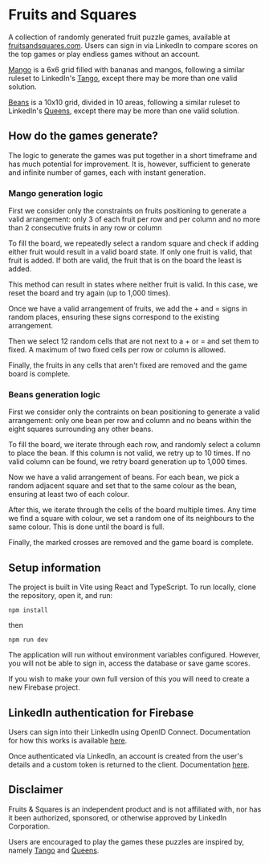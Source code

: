 # Fruits and Squares

A collection of randomly generated fruit puzzle games, available at [fruitsandsquares.com](https://fruitsandsquares.com/). Users can sign in via LinkedIn to compare scores on the top games or play endless games without an account.

[Mango](https://fruitsandsquares.com/mango/new) is a 6x6 grid filled with bananas and mangos, following a similar ruleset to LinkedIn's [Tango](https://www.linkedin.com/showcase/tango-game/), except there may be more than one valid solution.

[Beans](https://fruitsandsquares.com/beans/new) is a 10x10 grid, divided in 10 areas, following a similar ruleset to LinkedIn's [Queens](https://www.linkedin.com/showcase/queens-game/), except there may be more than one valid solution.

## How do the games generate?

The logic to generate the games was put together in a short timeframe and has much potential for improvement. It is, however, sufficient to generate and infinite number of games, each with instant generation.

### Mango generation logic

First we consider only the constraints on fruits positioning to generate a valid arrangement: only 3 of each fruit per row and per column and no more than 2 consecutive fruits in any row or column

To fill the board, we repeatedly select a random square and check if adding either fruit would result in a valid board state. If only one fruit is valid, that fruit is added. If both are valid, the fruit that is on the board the least is added.

This method can result in states where neither fruit is valid. In this case, we reset the board and try again (up to 1,000 times).

Once we have a valid arrangement of fruits, we add the + and = signs in random places, ensuring these signs correspond to the existing arrangement.

Then we select 12 random cells that are not next to a + or = and set them to fixed. A maximum of two fixed cells per row or column is allowed.

Finally, the fruits in any cells that aren't fixed are removed and the game board is complete.

### Beans generation logic

First we consider only the contraints on bean positioning to generate a valid arrangement:
only one bean per row and column and no beans within the eight squares surrounding any other beans.

To fill the board, we iterate through each row, and randomly select a column to place the bean. If this column is not valid, we retry up to 10 times. If no valid column can be found, we retry board generation up to 1,000 times.

Now we have a valid arrangement of beans. For each bean, we pick a random adjacent square and set that to the same colour as the bean, ensuring at least two of each colour.

After this, we iterate through the cells of the board multiple times. Any time we find a square with colour, we set a random one of its neighbours to the same colour. This is done until the board is full.

Finally, the marked crosses are removed and the game board is complete.

## Setup information

The project is built in Vite using React and TypeScript. To run locally, clone the repository, open it, and run:

```
npm install
```

then

```
npm run dev
```

The application will run without environment variables configured. However, you will not be able to sign in, access the database or save game scores.

If you wish to make your own full version of this you will need to create a new Firebase project.

## LinkedIn authentication for Firebase

Users can sign into their LinkedIn using OpenID Connect. Documentation for how this works is available [here](https://learn.microsoft.com/en-us/linkedin/consumer/integrations/self-serve/sign-in-with-linkedin-v2).

Once authenticated via LinkedIn, an account is created from the user's details and a custom token is returned to the client. Documentation [here](https://firebase.google.com/docs/auth/admin/create-custom-tokens).

## Disclaimer

Fruits & Squares is an independent product and is not affiliated with, nor has it been authorized, sponsored, or otherwise approved by LinkedIn Corporation. 

Users are encouraged to play the games these puzzles are inspired by, namely [Tango](https://www.linkedin.com/showcase/tango-game/) and [Queens](https://www.linkedin.com/showcase/queens-game/).